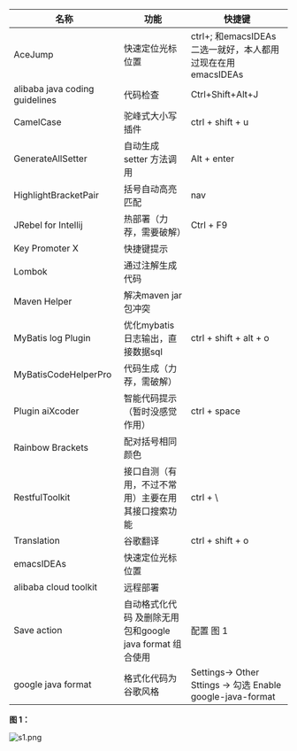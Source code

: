 | 名称                           | 功能                                                     | 快捷键                                                       |
| ------------------------------ | -------------------------------------------------------- | ------------------------------------------------------------ |
| AceJump                        | 快速定位光标位置                                         | ctrl+;  和emacsIDEAs 二选一就好，本人都用过现在在用emacsIDEAs |
| alibaba java coding guidelines | 代码检查                                                 | Ctrl+Shift+Alt+J                                             |
| CamelCase                      | 驼峰式大小写插件                                         | ctrl + shift + u                                             |
| GenerateAllSetter              | 自动生成 setter 方法调用                                 | Alt + enter                                                  |
| HighlightBracketPair           | 括号自动高亮匹配                                         | nav                                                          |
| JRebel for Intellij            | 热部署（力荐，需要破解）                                 | Ctrl + F9                                                    |
| Key  Promoter X                | 快捷键提示                                               |                                                              |
| Lombok                         | 通过注解生成代码                                         |                                                              |
| Maven Helper                   | 解决maven jar包冲突                                      |                                                              |
| MyBatis log Plugin             | 优化mybatis 日志输出，直接数据sql                        | ctrl + shift + alt + o                                       |
| MyBatisCodeHelperPro           | 代码生成（力荐，需破解）                                 |                                                              |
| Plugin aiXcoder                | 智能代码提示（暂时没感觉作用）                           | ctrl + space                                                 |
| Rainbow Brackets               | 配对括号相同颜色                                         |                                                              |
| RestfulToolkit                 | 接口自测（有用，不过不常用）主要在用其接口搜索功能       | ctrl + \                                                     |
| Translation                    | 谷歌翻译                                                 | ctrl + shift + o                                             |
| emacsIDEAs                     | 快速定位光标位置                                         |                                                              |
| alibaba cloud toolkit          | 远程部署                                                 |                                                              |
| Save action                    | 自动格式化代码 及删除无用包和google java format 组合使用 | 配置 图 1                                                    |
| google java format             | 格式化代码为谷歌风格                                     | Settings-> Other Sttings -> 勾选 Enable google-java-format   |

**图 1：**

![s1.png](https://i.loli.net/2019/08/27/yMfDF3AwvzcJU1q.png )
